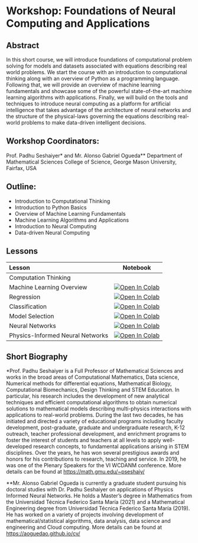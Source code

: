 # Workshop: Foundations of Neural Computing and Applications
 

## Abstract
In this short course, we will introduce foundations of computational problem solving for models and datasets associated with equations describing real world problems. We start the course with an introduction to computational thinking along with an overview of Python as a programming language. Following that, we will provide an overview of machine learning fundamentals and showcase some of the powerful state-of-the-art machine learning algorithms with applications. Finally, we will build on the tools and techniques to introduce neural computing as a platform for artificial intelligence that takes advantage of the architecture of neural networks and the structure of the physical-laws governing the equations describing real-world problems to make data-driven intelligent decisions.


## Workshop Coordinators:
Prof. Padhu Seshaiyer* and Mr. Alonso Gabriel Ogueda**
Department of Mathematical Sciences
College of Science, George Mason University, Fairfax, USA


## Outline:

- Introduction to Computational Thinking
- Introduction to Python Basics
- Overview of Machine Learning Fundamentals
- Machine Learning Algorithms and Applications
- Introduction to Neural Computing
- Data-driven Neural Computing

## Lessons

| Lesson                             | Notebook             |
| :-------------------------------- | :-------------------: |
| Computation Thinking | |
| Machine Learning Overview | [![Open In Colab](https://colab.research.google.com/assets/colab-badge.svg)](https://colab.research.google.com/github/aoguedao/neural_computing_workshop/blob/main/lessons/02_machine_learning_overview.ipynb) |
| Regression | [![Open In Colab](https://colab.research.google.com/assets/colab-badge.svg)](https://colab.research.google.com/github/aoguedao/neural_computing_workshop/blob/main/lessons/03_ml_regression.ipynb) |
| Classification | [![Open In Colab](https://colab.research.google.com/assets/colab-badge.svg)](https://colab.research.google.com/github/aoguedao/neural_computing_workshop/blob/main/lessons/04_ml_classification.ipynb) |
| Model Selection | [![Open In Colab](https://colab.research.google.com/assets/colab-badge.svg)](https://colab.research.google.com/github/aoguedao/neural_computing_workshop/blob/main/lessons/05_ml_model_selection.ipynb) |
| Neural Networks | [![Open In Colab](https://colab.research.google.com/assets/colab-badge.svg)](https://colab.research.google.com/github/aoguedao/neural_computing_workshop/blob/main/lessons/06_neural_networks.ipynb) |
| Physics-Informed Neural Networks | [![Open In Colab](https://colab.research.google.com/assets/colab-badge.svg)](https://colab.research.google.com/github/aoguedao/neural_computing_workshop/blob/main/lessons/07_pinn.ipynb) |



## Short Biography

*Prof. Padhu Seshaiyer is a Full Professor of Mathematical Sciences and works in the broad areas of Computational Mathematics, Data science, Numerical methods for differential equations, Mathematical Biology, Computational Biomechanics, Design Thinking and STEM Education. In particular, his research includes the development of new analytical techniques and efficient computational algorithms to obtain numerical solutions to mathematical models describing multi-physics interactions with applications to real-world problems. During the last two decades, he has initiated and directed a variety of educational programs including faculty development, post-graduate, graduate and undergraduate research, K-12 outreach, teacher professional development, and enrichment programs to foster the interest of students and teachers at all levels to apply well-developed research concepts, to fundamental applications arising in STEM disciplines. Over the years, he has won several prestigious awards and honors for his contributions to research, teaching and service. In 2019, he was one of the Plenary Speakers for the VI WCDANM conference. More details can be found at https://math.gmu.edu/~pseshaiy/

 

**Mr. Alonso Gabriel Ogueda is currently a graduate student pursuing his doctoral studies with Dr. Padhu Seshaiyer on applications of Physics Informed Neural Networks. He holds a Master’s degree in Mathematics from the Universidad Técnica Federico Santa María (2021) and a Mathematical Engineering degree from Universidad Técnica Federico Santa María (2019). He has worked on a variety of projects involving development of mathematical/statistical algorithms, data analysis, data science and engineering and Cloud computing. More details can be found at https://aoguedao.github.io/cv/